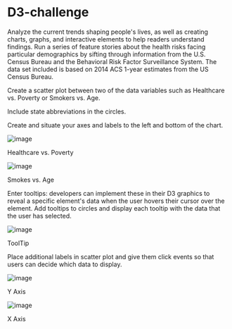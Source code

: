 # D3-challenge
Analyze the current trends shaping people's lives, as well as creating charts, graphs, and interactive elements to help readers understand findings. Run a series of feature stories about the health risks facing particular demographics by sifting through information from the U.S. Census Bureau and the Behavioral Risk Factor Surveillance System. The data set included is based on 2014 ACS 1-year estimates from the US Census Bureau.

Create a scatter plot between two of the data variables such as Healthcare vs. Poverty or Smokers vs. Age.

Include state abbreviations in the circles.


Create and situate your axes and labels to the left and bottom of the chart.



![image](https://user-images.githubusercontent.com/79819331/124316741-11edfa80-db44-11eb-8955-60474248c622.png)

Healthcare vs. Poverty

![image](https://user-images.githubusercontent.com/79819331/124317573-62198c80-db45-11eb-9dcb-b88907e38bca.png)


Smokes vs. Age

Enter tooltips: developers can implement these in their D3 graphics to reveal a specific element's data when the user hovers their cursor over the element. Add tooltips to circles and display each tooltip with the data that the user has selected. 


![image](https://user-images.githubusercontent.com/79819331/124316850-3b0e8b00-db44-11eb-9dd0-a3d727070ba5.png)

ToolTip


Place additional labels in scatter plot and give them click events so that users can decide which data to display. 



![image](https://user-images.githubusercontent.com/79819331/124317738-a73dbe80-db45-11eb-9048-acbbaee05aa4.png)

Y Axis


![image](https://user-images.githubusercontent.com/79819331/124317779-b58bda80-db45-11eb-9b9c-58ce8937b011.png)

X Axis




